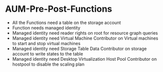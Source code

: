 # AUM-Pre-Post-Functions
- All the Functions need a table on the storage account
- Function needs managed identity
- Managed identity need reader rights on root for resource graph queries
- Managed identity need Virtual Machine Contributor on Virtual machines to start and stop virtual machines
- Managed identity need Storage Table Data Contributor on storage account to write states to the table
- Managed identity need Desktop Virtualization Host Pool Contributor on hostpool to disable the scaling plan
